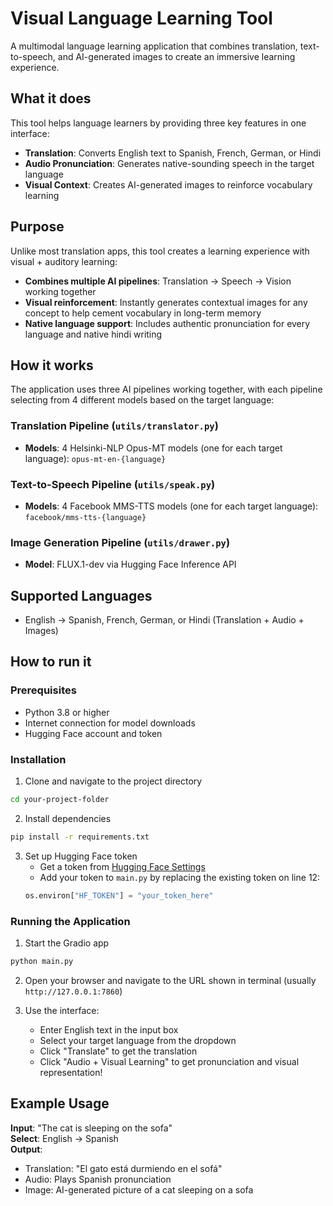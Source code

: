 # Visual Language Learning Tool

A multimodal language learning application that combines translation, text-to-speech, and AI-generated images to create an immersive learning experience.

## What it does

This tool helps language learners by providing three key features in one interface:

- **Translation**: Converts English text to Spanish, French, German, or Hindi
- **Audio Pronunciation**: Generates native-sounding speech in the target language
- **Visual Context**: Creates AI-generated images to reinforce vocabulary learning

## Purpose

Unlike most translation apps, this tool creates a learning experience with visual + auditory learning:

- **Combines multiple AI pipelines**: Translation → Speech → Vision working together
- **Visual reinforcement**:  Instantly generates contextual images for any concept to help cement vocabulary in long-term memory
- **Native language support**: Includes authentic pronunciation for every language and native hindi writing

## How it works

The application uses three AI pipelines working together, with each pipeline selecting from 4 different models based on the target language:

### Translation Pipeline (`utils/translator.py`)

- **Models**: 4 Helsinki-NLP Opus-MT models (one for each target language): `opus-mt-en-{language}`

### Text-to-Speech Pipeline (`utils/speak.py`)

- **Models**: 4 Facebook MMS-TTS models (one for each target language): `facebook/mms-tts-{language}`

### Image Generation Pipeline (`utils/drawer.py`)

- **Model**: FLUX.1-dev via Hugging Face Inference API

## Supported Languages

- English → Spanish, French, German, or Hindi (Translation + Audio + Images)

## How to run it

### Prerequisites

- Python 3.8 or higher
- Internet connection for model downloads
- Hugging Face account and token

### Installation

1. Clone and navigate to the project directory
```bash
cd your-project-folder
```
2. Install dependencies
```bash
pip install -r requirements.txt
```
3. Set up Hugging Face token
   - Get a token from [Hugging Face Settings](https://huggingface.co/settings/tokens)
   - Add your token to `main.py` by replacing the existing token on line 12:
   ```python
   os.environ["HF_TOKEN"] = "your_token_here"
   ```
### Running the Application

1. Start the Gradio app

```bash
python main.py
```

2. Open your browser and navigate to the URL shown in terminal (usually `http://127.0.0.1:7860`)

3. Use the interface:
   - Enter English text in the input box
   - Select your target language from the dropdown
   - Click "Translate" to get the translation
   - Click "Audio + Visual Learning" to get pronunciation and visual representation!

## Example Usage

**Input**: "The cat is sleeping on the sofa"  
**Select**: English → Spanish  
**Output**:

- Translation: "El gato está durmiendo en el sofá"
- Audio: Plays Spanish pronunciation
- Image: AI-generated picture of a cat sleeping on a sofa
